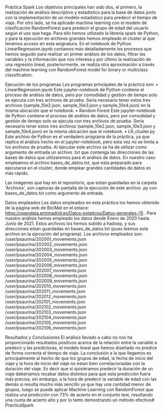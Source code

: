 Práctica Spark
Los objetivos principales han sido dos, el primero, la realización de análisis descriptivo y estadistico para la base de datos junto con la implementación de un modelo estadistico para predecir el tiempo de viaje. Por otro lado, se ha aplicado machine learning con el modelo de clasificación RandomForest para predecir el grupo de edad del usuario según el uso que haga. Para ello hemos utilizado la librería spark de Python, y para la ejecución en archivos grandes hemos empleado el cluster al que tenemos acceso en esta asignatura. En el notebook de Python LinearRegression.ipynb contamos más detalladamente los procesos que hemos seguido para realizar un primer análisis de los datos, filtrar las variables y la información que nos interesa y por último la realización de una regresión lineal, posteriormente, se realiza otra aproximación a través del machine learning con RandomForest model for binary or multiclass classification.

Ejecución de los programas
Los programas principales de la práctica son:
    • LinearRegression.ipynb
Este jupyter-notebook de Python contiene el proceso de análisis de datos, pero por comodidad y gestión de tiempo solo se ejecuta con tres archivos de prueba. Sería necesario tener estos tres archivos (sample_10e2.json, sample_10e3.json y sample_10e4.json) en la misma ubicación que el notebook.
    • Random Forest
Este jupyter-notebook de Python contiene el proceso de análisis de datos, pero por comodidad y gestión de tiempo solo se ejecuta con tres archivos de prueba. Sería necesario tener estos tres archivos (sample_10e2.json, sample_10e3.json y sample_10e4.json) en la misma ubicación que el notebook.
    • LR_cluster.py
Este archivo de Python es el verdadero programa de la práctica, ya que replica el análisis hecho en el jupyter-notebook, pero esta vez no se limita a los archivos de prueba. Al ejecutar este archivo se ha de utilizar como argumento de entrada un archivo .txt que contenga las direcciones de las bases de datos que utilizaremos para el análisis de datos. En nuestro caso empleamos el archivo bases_de_datos.txt, que esta preparado para ejecutarse en el cluster, donde emplear grandes cantidades de datos es más rápido.

Las imágenes que hay en el repositorio, que estan guardadas en la carpeta 'Archivos', son capturas de pantalla de la ejecución de este archivo .py con bases_de_datos.txt como argumento de entrada.

Datos empleados
Los datos empleados en esta práctica los hemos obtenido de la página web de BiciMat en el enlace: https://opendata.emtmadrid.es/Datos-estaticos/Datos-generales-(1) . Para nuestro análisis hemos empleado los datos desde Enero de 2020 hasta Junio de 2021. Estos archivos los hemos subido a hadoop, y sus direcciones estan guardadas en bases_de_datos.txt (pues leemos este archivo en la ejecución del programa).
Los archivos empleados son:
/user/psaurina/202001_movements.json
/user/psaurina/202002_movements.json
/user/psaurina/202003_movements.json
/user/psaurina/202004_movements.json
/user/psaurina/202005_movements.json
/user/psaurina/202006_movements.json
/user/psaurina/202007_movements.json
/user/psaurina/202008_movements.json
/user/psaurina/202009_movements.json
/user/psaurina/202010_movements.json
/user/psaurina/202011_movements.json
/user/psaurina/202012_movements.json
/user/psaurina/202101_movements.json
/user/psaurina/202102_movements.json
/user/psaurina/202103_movements.json
/user/psaurina/202104_movements.json
/user/psaurina/202105_movements.json
/user/psaurina/202106_movements.json

Resultados y Conclusiones
El análisis llevado a cabo no nos ha proporcionado resultados positivos acerca de la relación entre la variable a predecir y las predictoras, el modelo lineal que hemos diseñado no predice de forma correcta el tiempo de viaje.
La conclusión a la que llegamos es principalmente al hecho de que los grupos de edad, la fecha de inicio del viaje y la hora de inicio del viaje no estan bien correlacionadas con la duración del viaje. Es decir que si quisiéramos predecir la duración de un viaje deberíamos recabar datos distintos para que esta predicción fuera más precisa, sin embargo, a la hora de predecir la variable de edad con las demás si resulta mucho más sencillo ya que hay una cantidad menor de grupos, luego se puede aplicar Machine Learning con RandomForest que realiza una predicción con 73% de acierto en el conjunto test, resultando una cuota de acierto alto y por lo tanto demostrando un método efectivo# PracticaSpark
